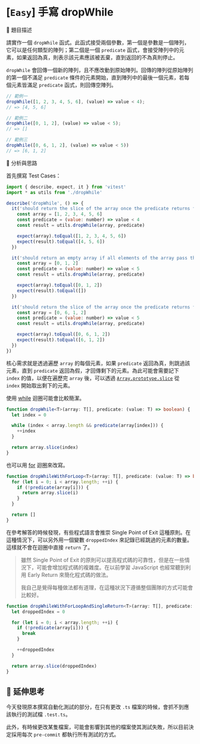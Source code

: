# [`Easy`] 手寫 dropWhile

🔸 題目描述

請實作一個 `dropWhile` 函式。此函式接受兩個參數，第一個是參數是一個陣列，它可以是任何類型的陣列；第二個是一個 `predicate` 函式，會接受陣列中的元素，如果返回為真，則表示該元素應該被丟棄，直到返回的不為真則停止。

`dropWhile` 會回傳一個新的陣列，且不應改動到原始陣列。回傳的陣列從原始陣列的第一個不滿足 `predicate` 條件的元素開始，直到陣列中的最後一個元素，若每個元素皆滿足 `predicate` 函式，則回傳空陣列。

```javascript
// 範例一
dropWhile([1, 2, 3, 4, 5, 6], (value) => value < 4);
// => [4, 5, 6]

// 範例二
dropWhile([0, 1, 2], (value) => value < 5);
// => []

// 範例三
dropWhile([0, 6, 1, 2], (value) => value < 5))
// => [6, 1, 2]
```

💭 分析與思路

首先撰寫 Test Cases：

```javascript
import { describe, expect, it } from 'vitest'
import * as utils from './dropWhile'

describe('dropWhile', () => {
  it('should return the slice of the array once the predicate returns false', () => {
    const array = [1, 2, 3, 4, 5, 6]
    const predicate = (value: number) => value < 4
    const result = utils.dropWhile(array, predicate)

    expect(array).toEqual([1, 2, 3, 4, 5, 6])
    expect(result).toEqual([4, 5, 6])
  })

  it('should return an empty array if all elements of the array pass the predicate', () => {
    const array = [0, 1, 2]
    const predicate = (value: number) => value < 5
    const result = utils.dropWhile(array, predicate)

    expect(array).toEqual([0, 1, 2])
    expect(result).toEqual([])
  })

  it('should return the slice of the array once the predicate returns false', () => {
    const array = [0, 6, 1, 2]
    const predicate = (value: number) => value < 5
    const result = utils.dropWhile(array, predicate)

    expect(array).toEqual([0, 6, 1, 2])
    expect(result).toEqual([6, 1, 2])
  })
})
```

核心需求就是透過遍歷 `array` 的每個元素，如果 `predicate` 返回為真，則跳過該元素，直到 `predicate` 返回為假，才回傳剩下的元素。為此可能會需要記下 `index` 的值，以便在遍歷完 `array` 後，可以透過 [`Array.prototype.slice`](https://developer.mozilla.org/en-US/docs/Web/JavaScript/Reference/Global_Objects/Array/slice) 從 `index` 開始取出剩下的元素。

使用 [while](https://developer.mozilla.org/en-US/docs/Web/JavaScript/Reference/Statements/while) 迴圈可能會比較簡潔。

```typescript
function dropWhile<T>(array: T[], predicate: (value: T) => boolean) {
  let index = 0

  while (index < array.length && predicate(array[index])) {
    ++index
  }

  return array.slice(index)
}
```

也可以用 [for](https://developer.mozilla.org/en-US/docs/Web/JavaScript/Reference/Statements/for) 迴圈來改寫。

```typescript
function dropWhileWithForLoop<T>(array: T[], predicate: (value: T) => boolean) {
  for (let i = 0; i < array.length; ++i) {
    if (!predicate(array[i])) {
      return array.slice(i)
    }
  }

  return []
}
```

在參考解答的時候發現，有些程式語言會推崇 Single Point of Exit 這種原則。在這種情況下，可以另外用一個變數 `droppedIndex` 來記錄已經跳過的元素的數量。這樣就不會在迴圈中直接 `return` 了。

> 雖然 Single Point of Exit 的原則可以提高程式碼的可靠性，但是在一些情況下，可能會增加程式碼的複雜度。在以前學習 JavaScript 也經常聽到利用 Early Return 來簡化程式碼的做法。
>
> 我自己是覺得每種做法都有道理，在這種狀況下遵循整個團隊的方式可能會比較好。

```typescript
function dropWhileWithForLoopAndSingleReturn<T>(array: T[], predicate: (value: T) => boolean) {
  let droppedIndex = 0

  for (let i = 0; i < array.length; ++i) {
    if (!predicate(array[i])) {
      break
    }

    ++droppedIndex
  }

  return array.slice(droppedIndex)
}
```

## 💫 延伸思考

今天發現原本撰寫自動化測試的部分，在只有更改 `.ts` 檔案的時候，會抓不到應該執行的測試檔 `.test.ts`。

此外，有時候更改某隻檔案，可能會影響到其他的檔案使其測試失敗，所以目前決定採用每次 `pre-commit` 都執行所有測試的方式。

